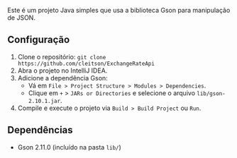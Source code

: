 Este é um projeto Java simples que usa a biblioteca Gson para manipulação de JSON.

## Configuração
1. Clone o repositório: `git clone https://github.com/cleitson/ExchangeRateApi`
2. Abra o projeto no IntelliJ IDEA.
3. Adicione a dependência Gson:
    - Vá em `File > Project Structure > Modules > Dependencies`.
    - Clique em `+` > `JARs or Directories` e selecione o arquivo `lib/gson-2.10.1.jar`.
4. Compile e execute o projeto via `Build > Build Project` ou `Run`.

## Dependências
- Gson 2.11.0 (incluído na pasta `lib/`)